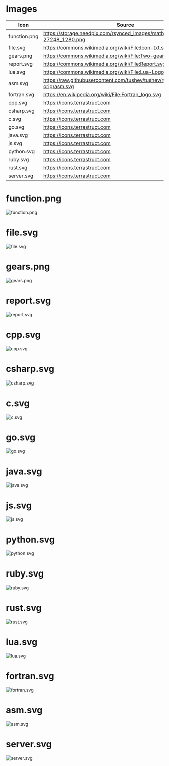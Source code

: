# Images

| Icon | Source |
| ---- | ------ |
| function.png | https://storage.needpix.com/rsynced_images/math-27248_1280.png |
| file.svg | https://commons.wikimedia.org/wiki/File:Icon-txt.svg |
| gears.png | https://commons.wikimedia.org/wiki/File:Two-gear-icon.png |
| report.svg | https://commons.wikimedia.org/wiki/File:Report.svg |
| lua.svg | https://commons.wikimedia.org/wiki/File:Lua-Logo.svg |
| asm.svg | https://raw.githubusercontent.com/tushev/tushev/main/assets/icons-orig/asm.svg |
| fortran.svg | https://en.wikipedia.org/wiki/File:Fortran_logo.svg |
| cpp.svg | https://icons.terrastruct.com |
| csharp.svg | https://icons.terrastruct.com |
| c.svg | https://icons.terrastruct.com |
| go.svg | https://icons.terrastruct.com |
| java.svg | https://icons.terrastruct.com |
| js.svg | https://icons.terrastruct.com |
| python.svg | https://icons.terrastruct.com |
| ruby.svg | https://icons.terrastruct.com |
| rust.svg | https://icons.terrastruct.com |
| server.svg | https://icons.terrastruct.com |

# function.png

![function.png](function.png)

# file.svg

![file.svg](file.svg)

# gears.png

![gears.png](gears.png)

# report.svg 

![report.svg ](report.svg )

# cpp.svg

![cpp.svg](cpp.svg)

# csharp.svg

![csharp.svg](csharp.svg)

# c.svg

![c.svg](c.svg)

# go.svg

![go.svg](go.svg)

# java.svg

![java.svg](java.svg)

# js.svg

![js.svg](js.svg)

# python.svg

![python.svg](python.svg)

# ruby.svg

![ruby.svg](ruby.svg)

# rust.svg

![rust.svg](rust.svg)

# lua.svg

![lua.svg](lua.svg)

# fortran.svg

![fortran.svg](fortran.svg)

# asm.svg

![asm.svg](asm.svg)

# server.svg

![server.svg](server.svg)
